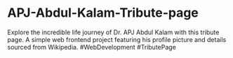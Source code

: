 # APJ-Abdul-Kalam-Tribute-page
Explore the incredible life journey of Dr. APJ Abdul Kalam with this tribute page. A simple web frontend project featuring his profile picture and details sourced from Wikipedia. #WebDevelopment #TributePage
